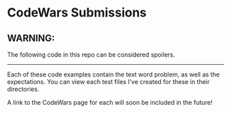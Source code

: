 # CodeWars Submissions

## WARNING:

The following code in this repo can be considered spoilers.

***

Each of these code examples contain the text word problem, as well as the expectations.
You can view each test files I've created for these in their directories.

A link to the CodeWars page for each will soon be included in the future!